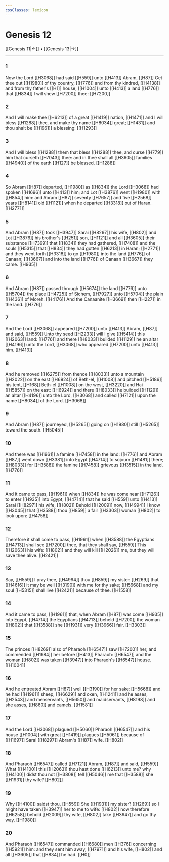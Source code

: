 ```yaml
---
cssClasses: lexicon
---
```

# Genesis 12

[[Genesis 11|←]] • [[Genesis 13|→]]

---

### 1
Now the Lord [[H3068]] had said [[H559]] unto [[H413]] Abram, [[H87]] Get thee out [[H1980]] of thy country, [[H776]] and from thy kindred, [[H4138]] and from thy father's [[H1]] house, [[H1004]] unto [[H413]] a land [[H776]] that [[H834]] I will shew [[H7200]] thee: [[H7200]]

### 2
And I will make thee [[H6213]] of a great [[H1419]] nation, [[H1471]] and I will bless [[H1288]] thee, and make thy name [[H8034]] great; [[H1431]] and thou shalt be [[H1961]] a blessing: [[H1293]]

### 3
And I will bless [[H1288]] them that bless [[H1288]] thee, and curse [[H779]] him that curseth [[H7043]] thee: and in thee shall all [[H3605]] families [[H4940]] of the earth [[H127]] be blessed. [[H1288]]

### 4
So Abram [[H87]] departed, [[H1980]] as [[H834]] the Lord [[H3068]] had spoken [[H1696]] unto [[H413]] him; and Lot [[H3876]] went [[H1980]] with [[H854]] him: and Abram [[H87]] seventy [[H7657]] and five [[H2568]] years [[H8141]] old [[H1121]] when he departed [[H3318]] out of Haran. [[H2771]]

### 5
And Abram [[H87]] took [[H3947]] Sarai [[H8297]] his wife, [[H802]] and Lot [[H3876]] his brother's [[H251]] son, [[H1121]] and all [[H3605]] their substance [[H7399]] that [[H834]] they had gathered, [[H7408]] and the souls [[H5315]] that [[H834]] they had gotten [[H6213]] in Haran; [[H2771]] and they went forth [[H3318]] to go [[H1980]] into the land [[H776]] of Canaan; [[H3667]] and into the land [[H776]] of Canaan [[H3667]] they came. [[H935]]

### 6
And Abram [[H87]] passed through [[H5674]] the land [[H776]] unto [[H5704]] the place [[H4725]] of Sichem, [[H7927]] unto [[H5704]] the plain [[H436]] of Moreh. [[H4176]] And the Canaanite [[H3669]] then [[H227]] in the land. [[H776]]

### 7
And the Lord [[H3068]] appeared [[H7200]] unto [[H413]] Abram, [[H87]] and said, [[H559]] Unto thy seed [[H2233]] will I give [[H5414]] this [[H2063]] land: [[H776]] and there [[H8033]] builded [[H1129]] he an altar [[H4196]] unto the Lord, [[H3068]] who appeared [[H7200]] unto [[H413]] him. [[H413]]

### 8
And he removed [[H6275]] from thence [[H8033]] unto a mountain [[H2022]] on the east [[H6924]] of Beth-el, [[H1008]] and pitched [[H5186]] his tent, [[H168]] Beth-el [[H1008]] on the west, [[H3220]] and Hai [[H5857]] on the east: [[H6924]] and there [[H8033]] he builded [[H1129]] an altar [[H4196]] unto the Lord, [[H3068]] and called [[H7121]] upon the name [[H8034]] of the Lord. [[H3068]]

### 9
And Abram [[H87]] journeyed, [[H5265]] going on [[H1980]] still [[H5265]] toward the south. [[H5045]]

### 10
And there was [[H1961]] a famine [[H7458]] in the land: [[H776]] and Abram [[H87]] went down [[H3381]] into Egypt [[H4714]] to sojourn [[H1481]] there; [[H8033]] for [[H3588]] the famine [[H7458]] grievous [[H3515]] in the land. [[H776]]

### 11
And it came to pass, [[H1961]] when [[H834]] he was come near [[H7126]] to enter [[H935]] into Egypt, [[H4714]] that he said [[H559]] unto [[H413]] Sarai [[H8297]] his wife, [[H802]] Behold [[H2009]] now, [[H4994]] I know [[H3045]] that [[H3588]] thou [[H859]] a fair [[H3303]] woman [[H802]] to look upon: [[H4758]]

### 12
Therefore it shall come to pass, [[H1961]] when [[H3588]] the Egyptians [[H4713]] shall see [[H7200]] thee, that they shall say, [[H559]] This [[H2063]] his wife: [[H802]] and they will kill [[H2026]] me, but they will save thee alive. [[H2421]]

### 13
Say, [[H559]] I pray thee, [[H4994]] thou [[H859]] my sister: [[H269]] that [[H4616]] it may be well [[H3190]] with me for thy sake; [[H5668]] and my soul [[H5315]] shall live [[H2421]] because of thee. [[H1558]]

### 14
And it came to pass, [[H1961]] that, when Abram [[H87]] was come [[H935]] into Egypt, [[H4714]] the Egyptians [[H4713]] beheld [[H7200]] the woman [[H802]] that [[H3588]] she [[H1931]] very [[H3966]] fair. [[H3303]]

### 15
The princes [[H8269]] also of Pharaoh [[H6547]] saw [[H7200]] her, and commended [[H1984]] her before [[H413]] Pharaoh: [[H6547]] and the woman [[H802]] was taken [[H3947]] into Pharaoh's [[H6547]] house. [[H1004]]

### 16
And he entreated Abram [[H87]] well [[H3190]] for her sake: [[H5668]] and he had [[H1961]] sheep, [[H6629]] and oxen, [[H1241]] and he asses, [[H2543]] and menservants, [[H5650]] and maidservants, [[H8198]] and she asses, [[H860]] and camels. [[H1581]]

### 17
And the Lord [[H3068]] plagued [[H5060]] Pharaoh [[H6547]] and his house [[H1004]] with great [[H1419]] plagues [[H5061]] because of [[H1697]] Sarai [[H8297]] Abram's [[H87]] wife. [[H802]]

### 18
And Pharaoh [[H6547]] called [[H7121]] Abram, [[H87]] and said, [[H559]] What [[H4100]] this [[H2063]] thou hast done [[H6213]] unto me? why [[H4100]] didst thou not [[H3808]] tell [[H5046]] me that [[H3588]] she [[H1931]] thy wife? [[H802]]

### 19
Why [[H4100]] saidst thou, [[H559]] She [[H1931]] my sister? [[H269]] so I might have taken [[H3947]] her to me to wife: [[H802]] now therefore [[H6258]] behold [[H2009]] thy wife, [[H802]] take [[H3947]] and go thy way. [[H1980]]

### 20
And Pharaoh [[H6547]] commanded [[H6680]] men [[H376]] concerning [[H5921]] him: and they sent him away, [[H7971]] and his wife, [[H802]] and all [[H3605]] that [[H834]] he had. [[H0]]